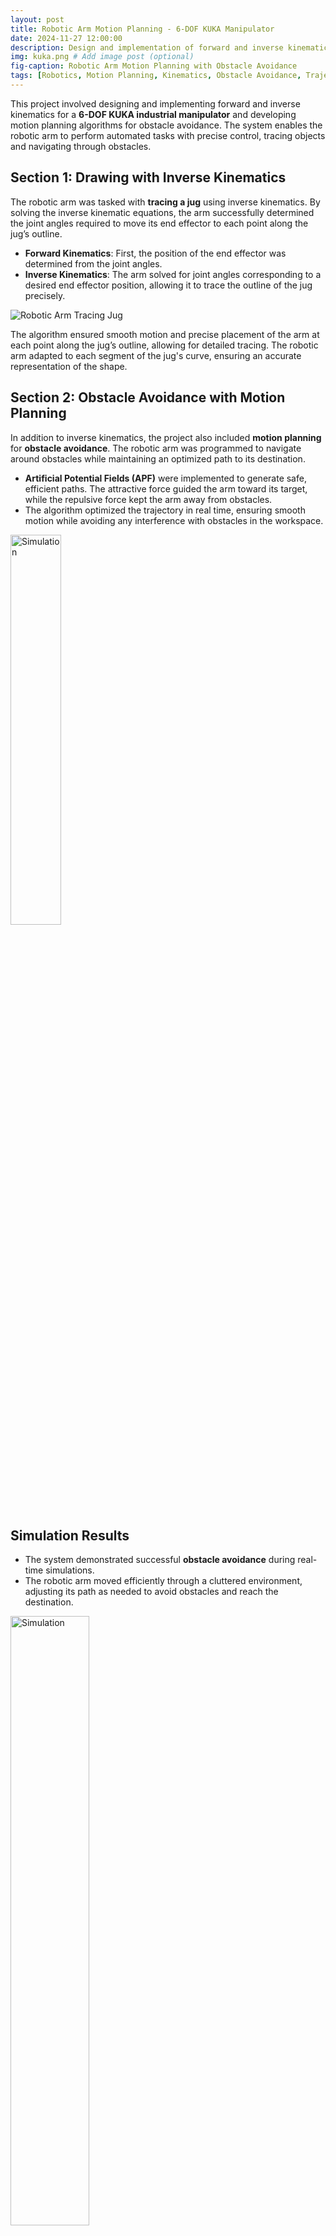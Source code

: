 ```yaml
---
layout: post
title: Robotic Arm Motion Planning - 6-DOF KUKA Manipulator
date: 2024-11-27 12:00:00
description: Design and implementation of forward and inverse kinematics for a 6-DOF KUKA manipulator, along with motion planning for obstacle avoidance.
img: kuka.png # Add image post (optional)
fig-caption: Robotic Arm Motion Planning with Obstacle Avoidance
tags: [Robotics, Motion Planning, Kinematics, Obstacle Avoidance, Trajectory Optimization]
---
```


This project involved designing and implementing forward and inverse kinematics for a **6-DOF KUKA industrial manipulator** and developing motion planning algorithms for obstacle avoidance. The system enables the robotic arm to perform automated tasks with precise control, tracing objects and navigating through obstacles.

## Section 1: **Drawing with Inverse Kinematics**

The robotic arm was tasked with **tracing a jug** using inverse kinematics. By solving the inverse kinematic equations, the arm successfully determined the joint angles required to move its end effector to each point along the jug’s outline.

- **Forward Kinematics**: First, the position of the end effector was determined from the joint angles.
- **Inverse Kinematics**: The arm solved for joint angles corresponding to a desired end effector position, allowing it to trace the outline of the jug precisely.

![Robotic Arm Tracing Jug]({{site.baseurl}}/assets/img/kuka_jug.png)

The algorithm ensured smooth motion and precise placement of the arm at each point along the jug’s outline, allowing for detailed tracing. The robotic arm adapted to each segment of the jug's curve, ensuring an accurate representation of the shape.

## Section 2: **Obstacle Avoidance with Motion Planning**

In addition to inverse kinematics, the project also included **motion planning** for **obstacle avoidance**. The robotic arm was programmed to navigate around obstacles while maintaining an optimized path to its destination. 

- **Artificial Potential Fields (APF)** were implemented to generate safe, efficient paths. The attractive force guided the arm toward its target, while the repulsive force kept the arm away from obstacles.
- The algorithm optimized the trajectory in real time, ensuring smooth motion while avoiding any interference with obstacles in the workspace.

<img src="{{site.baseurl}}/assets/img/kuka_potfield_diag.png" alt="Simulation" style="width:40%;" />


## Simulation Results
- The system demonstrated successful **obstacle avoidance** during real-time simulations.
- The robotic arm moved efficiently through a cluttered environment, adjusting its path as needed to avoid obstacles and reach the destination.

<img src="{{site.baseurl}}/assets/img/kuka_sim3.png" alt="Simulation" style="width:50%;" />


## Final Outcome
- The project successfully demonstrated the ability of the robotic arm to trace complex shapes using **inverse kinematics** and navigate through a workspace with **obstacle avoidance**.

<!-- <a href="https://drive.google.com/file/d/18MrcxGV1CKtQKMXuPYICOO4k5warMc_t/view?usp=sharing" target="_blank">
    <img src="{{site.baseurl}}/assets/img/kuka_vid_prev.png" alt="KUKA Obstacle Avoidance Path Planning" style="width:100%; max-width:600px; border: 1px solid #ddd; border-radius: 4px;">
</a> -->

<video width="90%" controls>
  <source src="{{site.baseurl}}/assets/img/kuka_demo2.webm" type="video/webm">
  Your browser does not support the video tag.
</video>

This project showcases expertise in:
- **Kinematic modeling** for robotics.
- **Motion planning algorithms** using artificial potential fields.
- **Obstacle avoidance** and real-time trajectory optimization.

<!-- ![Robotic Arm Final Path]({{site.baseurl}}/assets/img/robot_arm_final.png) -->
